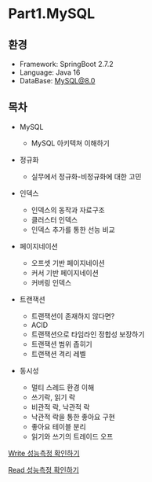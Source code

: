 # Part1.MySQL

## 환경
- Framework: SpringBoot 2.7.2
- Language: Java 16
- DataBase: MySQL@8.0

## 목차
* MySQL   
  * MySQL 아키텍쳐 이해하기


* 정규화
    * 실무에서 정규화-비정규화에 대한 고민


* 인덱스
    * 인덱스의 동작과 자료구조
    * 클러스터 인덱스
    * 인덱스 추가를 통한 선능 비교


* 페이지네이션
    * 오프셋 기반 페이지네이션
    * 커서 기반 페이지네이션
    * 커버링 인덱스


* 트랜잭션
    * 트랜잭션이 존재하지 않다면?
    * ACID
    * 트랜잭션으로 타임라인 정합성 보장하기
    * 트랜잭션 범위 좁히기
    * 트랜잭션 격리 레벨



* 동시성
    * 멀티 스레드 환경 이해
    * 쓰기락, 읽기 락
    * 비관적 락, 낙관적 락
    * 낙관적 락을 통한 좋아요 구현
    * 좋아요 테이블 분리
    * 읽기와 쓰기의 트레이드 오프

[Write 성능측정 확인하기](./Write.test.md)

[Read 성능측정 확인하기](./Read.test.md)
